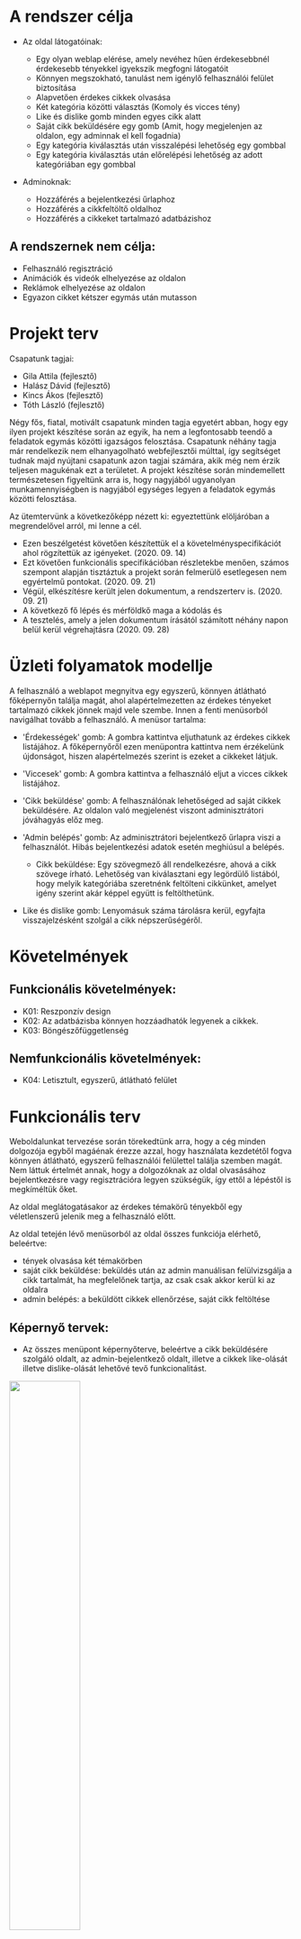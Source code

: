 # A rendszer célja
- Az oldal látogatóinak:
    - Egy olyan weblap elérése, amely nevéhez hűen érdekesebbnél érdekesebb tényekkel igyekszik megfogni látogatóit
    - Könnyen megszokható, tanulást nem igénylő felhasználói felület biztosítása
    - Alapvetően érdekes cikkek olvasása
    - Két kategória közötti választás (Komoly és vicces tény)
    - Like és dislike gomb minden egyes cikk alatt
    - Saját cikk beküldésére egy gomb (Amit, hogy megjelenjen az oldalon, egy adminnak el kell fogadnia)
    - Egy kategória kiválasztás után visszalépési lehetőség egy gombbal
    - Egy kategória kiválasztás után előrelépési lehetőség az adott kategóriában egy gombbal
    
- Adminoknak:
    - Hozzáférés a bejelentkezési űrlaphoz 
    - Hozzáférés a cikkfeltöltő oldalhoz
    - Hozzáférés a cikkeket tartalmazó adatbázishoz
    
## A rendszernek nem célja:
   - Felhasználó regisztráció
   - Animációk és videók elhelyezése az oldalon
   - Reklámok elhelyezése az oldalon
   - Egyazon cikket kétszer egymás után mutasson

# Projekt terv  

Csapatunk tagjai:

- Gila Attila (fejlesztő)
- Halász Dávid (fejlesztő)
- Kincs Ákos (fejlesztő)
- Tóth László (fejlesztő)

Négy fős, fiatal, motivált csapatunk minden tagja egyetért abban, hogy egy ilyen projekt készítése során az egyik, ha 
nem a legfontosabb teendő a feladatok egymás közötti igazságos felosztása. Csapatunk néhány tagja már rendelkezik
nem elhanyagolható webfejlesztői múlttal, így segítséget tudnak majd nyújtani csapatunk azon tagjai számára,
akik még nem érzik teljesen magukénak ezt a területet. A projekt készítése során mindemellett természetesen figyeltünk
arra is, hogy nagyjából ugyanolyan munkamennyiségben is nagyjából egységes legyen a feladatok egymás közötti felosztása.

Az ütemtervünk a következőképp nézett ki: egyeztettünk elöljáróban a megrendelővel arról, mi lenne a cél. 
- Ezen beszélgetést követően készítettük el a követelményspecifikációt ahol rögzítettük az igényeket. (2020. 09. 14)
- Ezt követően funkcionális specifikációban részletekbe menően, számos szempont alapján tisztáztuk a projekt 
során felmerülő esetlegesen nem egyértelmű pontokat. (2020. 09. 21)
- Végül, elkészítésre került jelen dokumentum, a rendszerterv is. (2020. 09. 21)
- A következő fő lépés és mérföldkő maga a kódolás és 
- A tesztelés, amely a jelen dokumentum írásától számított néhány napon belül kerül végrehajtásra (2020. 09. 28)

# Üzleti folyamatok modellje

A felhasználó a weblapot megnyitva egy egyszerű, könnyen átlátható főképernyőn találja magát, 
ahol alapértelmezetten az érdekes tényeket tartalmazó cikkek jönnek majd vele szembe.
Innen a fenti menüsorból navigálhat tovább a felhasználó. A menüsor tartalma:

- 'Érdekességek' gomb: A gombra kattintva eljuthatunk az érdekes cikkek listájához. A főképernyőről ezen menüpontra kattintva nem érzékelünk 
újdonságot, hiszen alapértelmezés szerint is ezeket a cikkeket látjuk.

- 'Viccesek' gomb: A gombra kattintva a felhasználó eljut a vicces cikkek listájához.

- 'Cikk beküldése' gomb: A felhasználónak lehetőséged ad saját cikkek beküldésére.
Az oldalon való megjelenést viszont adminisztrátori jóváhagyás előz meg.

- 'Admin belépés' gomb: Az adminisztrátori bejelentkező űrlapra viszi a felhasználót. Hibás bejelentkezési adatok esetén
    meghiúsul a belépés.
    - Cikk beküldése: Egy szövegmező áll rendelkezésre, ahová a cikk szövege írható. Lehetőség van kiválasztani egy legördülő
     listából, hogy melyik kategóriába szeretnénk feltölteni cikkünket, amelyet igény szerint akár képpel együtt is
     feltölthetünk.

- Like és dislike gomb: Lenyomásuk száma tárolásra kerül, egyfajta visszajelzésként szolgál a cikk népszerűségéről.

# Követelmények

## Funkcionális követelmények:

- K01: Reszponzív design
- K02: Az adatbázisba könnyen hozzáadhatók legyenek a cikkek.
- K03: Böngészőfüggetlenség

## Nemfunkcionális követelmények:

- K04: Letisztult, egyszerű, átlátható felület

# Funkcionális terv

Weboldalunkat tervezése során törekedtünk arra, hogy a cég minden dolgozója egyből magáénak érezze azzal, hogy használata
kezdetétől fogva könnyen átlátható, egyszerű felhasználói felülettel találja szemben magát. Nem láttuk értelmét annak,
hogy a dolgozóknak az oldal olvasásához bejelentkezésre vagy regisztrációra legyen szükségük, így ettől a lépéstől is 
megkíméltük őket.

Az oldal meglátogatásakor az érdekes témakörű tényekből egy véletlenszerű jelenik meg a felhasználó előtt.

Az oldal tetején lévő menüsorból az oldal összes funkciója elérhető, beleértve:

- tények olvasása két témakörben
- saját cikk beküldése: beküldés után az admin manuálisan felülvizsgálja a cikk tartalmát, ha megfelelőnek tartja, az csak
    csak akkor kerül ki az oldalra
- admin belépés: a beküldött cikkek ellenőrzése, saját cikk feltöltése

## Képernyő tervek:

- Az összes menüpont képernyőterve, beleértve a cikk beküldésére szolgáló oldalt, az admin-bejelentkező oldalt, illetve
a cikkek like-olását illetve dislike-olását lehetővé tevő funkcionalitást.

<img src="https://github.com/gilaattila95/SZFM_2020_10_Pointers/blob/master/images/Kepernyoterv%201.png" width="50%" height="50%">
<img src="https://github.com/gilaattila95/SZFM_2020_10_Pointers/blob/master/images/Kepernyoterv%202.png" width="50%" height="50%">
<img src="https://github.com/gilaattila95/SZFM_2020_10_Pointers/blob/master/images/Kepernyoterv%203.png" width="50%" height="50%">
<img src="https://github.com/gilaattila95/SZFM_2020_10_Pointers/blob/master/images/Kepernyoterv%204.png" width="50%" height="50%">
<img src="https://github.com/gilaattila95/SZFM_2020_10_Pointers/blob/master/images/Kepernyoterv%205.png" width="50%" height="50%">
<img src="https://github.com/gilaattila95/SZFM_2020_10_Pointers/blob/master/images/Kepernyoterv%206.png" width="50%" height="50%">

## Menü hierarchiák:
- A menüpontokon belül nincsen különösebb hierarchia, az összes menüpontból egytől egyig elérhető az összes többi másik is.
Az admin bejelentkezés után további menüpontok mindegyike szinten elérhető.

# Fizikai környezet

### Frontend
- Visual Studio Code
- Sublime Text
- Brackets

### Backend

- Visual Studio Code
- phpMyAdmin

### Egyéb

- XAMPP

Böngészők:

- Firefox
- Google Chrome
- Opera
- MS Edge 

### Fejlesztő eszközök
- HTML
- CSS
- PHP
- JavaScript

### Keretrendszer
- Bootstrap

## Hardver amelyre fejleszteni fogunk:
- Intel Core I7 4770 processzor
- 8GB DDR4 memória
- Integrált GPU

# Absztrakt domain modell

## Absztrakt komponensek, ezek kapcsolatai

Weblapunk rendszere alapvetően 3 jól elkülöníthető komponensből áll. Ezek a tartalom megjelenítését és a felhasználóval való
interaktivitást lehetővé tevő frontend, a felhasználó cselekvéseit értelmező és feldolgozó backend, illetve az adatok 
tárolására szolgáló adatbázis.

A 3 fő komponens közötti kapcsolat a következőképp alakul: 

Abban az esetben például, ha <b>a felhasználó saját cikket</b> szeretne beküldeni:

A felhasználó ellátogat a Cikk beküldése menüpontra, mindez a frontenden történik. A cikk beküldésével járó információkat 
a backend értelmezi. A backend az adatok feldolgozása után továbbítja azokat az adatbázisnak tárolás céljából.
A MySQL adatbázisunk pedig tárolja a küldött tényt.

Abban az esetben, ha az <b>admin bejelentkezne</b> a rendszerbe:

Az adminisztrátor a főoldalról az Admin belépés menüpontra való kattintás után eljut
a bejelentkezési oldalra ahol felhasználónév és jelszó páros szükséges a belépéshez.

A bejelentkezési adatok a backend számára kerülnek továbbításra, ahol a bejelentkezési információk összehasonlításra 
kerülnek az adatbázisban külön az admin felhasználók adatainak tárolására létrehozott tábla megfelelő attribútumaival.
Amennyiben egyezés van, az admin bejelentkezés sikeres. Ellenkező esetben meghiúsul.

# Architekturális terv

### Architekturális tervezési minta

Esetünkben ez nem más, mint a 3 Layered architecture vagyis magyarul a 3-rétegű alkalmazás, amely alapesetben így néz
ki:

<img src="https://github.com/gilaattila95/SZFM_2020_10_Pointers/blob/master/images/3layered_architecture.png" width="50%" height="50%">

A projektünk során ez alapján a tervezési minta alapján dolgozunk.

- A Prezentációs rétegben foglal helyet minden, amit a felhasználó lát és használ. Mi ebben a rétegben HTML-t, CSS-t és
JavaScript-et alkalmaztunk.
- A Logikai rétegnek a felhasználó parancsainak feldolgozásában van szerepe. Ennek a rétegnek a funkcionalitására PHP-t
használunk projektünk során, amely a felső rétegből jövő kérést szolgál ki válaszként valamely alsó rétegbeli adattal.
- Az Adat rétegben az adatok kerülnek tárolásra. Az általunk használt technológia a MySQL volt.

### Rendszer bővíthetősége
Weblapunk igény szerint mind tartalomban, mind pedig funkcionalitásában bővíthető.

### Biztonsági funkciók
Mivel a felhasználók csak regisztráció nélkül, vendégként böngészhetik a weboldalt, így nem tárolunk róluk semmilyen
adatot.

# Adatbázis terv

- Logikai adatmodell
<img src="https://github.com/gilaattila95/SZFM_2020_10_Pointers/blob/master/images/fact_db.png" width="50%" height="50%">

- Tárolt eljárások

A cikkekkel kapcsolatos adatok tárolására jelenleg a phpMyAdmin nyílt forráskódú eszközt használjuk. A képek feltöltése során a jpg vagy png formátumú fájlokat a projekt saját images mappájába fogjuk átmásolni.

- Fizikai adatmodellt legeneráló SQL szkript

~~~~sql
CREATE TABLE `admin_userek` (
  `auid` int(11) NOT NULL,
  `email` varchar(50) COLLATE utf8_hungarian_ci NOT NULL,
  `jelszo` char(255) COLLATE utf8_hungarian_ci NOT NULL,
  `uname` varchar(60) COLLATE utf8_hungarian_ci NOT NULL,
  `aktiv` int(11) NOT NULL DEFAULT '1'
) ENGINE=InnoDB DEFAULT CHARSET=utf8 COLLATE=utf8_hungarian_ci;

CREATE TABLE `cikkek` (
  `cid` int(11) NOT NULL,
  `ctext` text COLLATE utf8_hungarian_ci NOT NULL,
  `kep` varchar(60) COLLATE utf8_hungarian_ci DEFAULT NULL,
  `asent` int(11) NOT NULL,
  `aktiv` int(11) NOT NULL,
  `kategoria` varchar(60) COLLATE utf8_hungarian_ci NOT NULL
) ENGINE=InnoDB DEFAULT CHARSET=utf8 COLLATE=utf8_hungarian_ci;
~~~~

# Implementációs terv

<img src="https://github.com/gilaattila95/SZFM_2020_10_Pointers/blob/master/images/implement_uml.png" width="80%" height="auto">

# Tesztterv

Leginkább adat tesztelés elvégzésére lesz szükség:
- Adminisztrátor bejelentkezésére vonatkozó tesztelés: több különböző adatot beírni (helyes és helytelen). Helyes adat esetén az adminisztrátor sikeresen bejelentkezik a felületre. Helytelen adat megadása esetén hibaüzenetet kellene kapnunk.
- Az adminisztrátor kijelentkezés megfelelően működik-e? Ha igen, az adminisztrátor kijelentkezik az adminisztrációs felületből és a boolean értéke 0 lesz.
- Az adminisztrátori cikk feltöltési mező tesztelése: üres mező beküldése esetén hibaüzenetet kellene kapnunk. Ha minden mezőt kitöltöttünk, a beküldésnek sikeresnek kellene lennie.
- Cikk feltöltésekor azt is ellenőrízni, hogy a képformátumot figyelembe veszi-e a program. Rossz képformátum (minden, ami nem jpg, jpeg vagy png) feltöltése esetén visszajelzést kellene kapnunk, hogy a cikk feltöltése nem sikerült.
- A munkatársak általi cikk beküldési mező tesztelése: minden mezőnek kitöltve kell lennie a sikeres cikk beküldéshez. Ellenkező esetben hibaüzenetet kell kapnunk.
- Like vagy dislike gomb tesztelése. Az egyikre klikkelve annak értéke eggyel kellene nőnie.
- Annak ellenőrzése, hogy a weboldal reszponzívan működik-e.

# Telepítési terv

A felhasználó esetében a következőképp néz majd ki:
- Asztali számítógép vagy laptop megléte, használatra kész állapotban
- Internetelérés
- A rendszeren alapértelmezett böngésző használata vagy harmadik féltől származó böngésző letöltése és telepítése
- Az oldal URL-jének címsorba történő begépelése

# Karbantartási terv

Mivel mind jól tudjuk, hogy az informatika egy folyamatosan megújuló iparág, fontosnak tartjuk, hogy naprakészek maradjunk az aktuális szabványokkal,
technológiákkal kapcsolatban. Ebből adódóan kötelességünknek érezzük, hogy weblapunkat átadás után is
karbantartsuk, illetve korszerűsítsük azzal, hogy mindig naprakész technológiákat használunk.

A tartalomra vonatkozóan pedig mindkét kategóriájú cikkek rendszeres frissítését tervezzük, így az adatbázisban nem lesznek
megtalálhatók több hetes, a felhasználók által már megunt cikkek.
